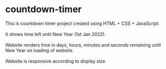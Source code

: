 # countdown-timer

This is countdown timer project created using HTML + CSS + JavaScript.<br/><br/>
It shows time left until <span>New Year<span> (1st Jan 2022).<br/><br/>
Website renders time in days, hours, minutes and seconds remaining until <span>New Year<span> on loading of website.<br/><br/>
Website is responsive according to display size.
